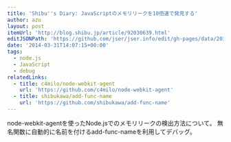 ```yaml
---
title: 'Shibu''s Diary: JavaScriptのメモリリークを10倍速で発見する'
author: azu
layout: post
itemUrl: 'http://blog.shibu.jp/article/92030639.html'
editJSONPath: 'https://github.com/jser/jser.info/edit/gh-pages/data/2014/03/index.json'
date: '2014-03-31T14:07:15+00:00'
tags:
  - node.js
  - JavaScript
  - debug
relatedLinks:
  - title: c4milo/node-webkit-agent
    url: 'https://github.com/c4milo/node-webkit-agent'
  - title: shibukawa/add-func-name
    url: 'https://github.com/shibukawa/add-func-name'
---
```

node-webkit-agentを使ったNode.jsでのメモリリークの検出方法について。
無名関数に自動的に名前を付けるadd-func-nameを利用してデバッグ。
